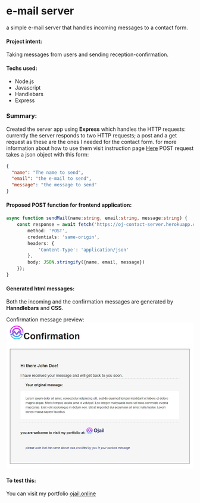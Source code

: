 
# e-mail server
a simple e-mail server that handles incoming messages to a contact form.

#### Project intent:
Taking messages from users and sending reception-confirmation.

#### Techs used:
- Node.js
- Javascript
- Handlebars
- Express

### Summary:
Created the server app using **Express** which handles the HTTP requests:
currently the server responds to two HTTP requests; a post and a get request as these are the ones I needed for the contact form.
for more information about how to use them visit instruction page [Here](https://oj-contact-server.herokuapp.com/ "Here")
POST request takes a json object with this form:
```json
{
  "name": "The name to send",
  "email": "the e-mail to send",
  "message": "the message to send"
}
```

#### Proposed POST function for frontend application:
```typescript
async function sendMail(name:string, email:string, message:string) {
    const response = await fetch('https://oj-contact-server.herokuapp.com/api/contact', {
        method: 'POST',
        credentials: 'same-origin',
        headers: {
            'Content-Type': 'application/json'
        },
        body: JSON.stringify({name, email, message})
    });
}
```

#### Generated html messages:
Both the incoming and the confirmation messages are generated by **Hanndlebars** and **CSS**.

Confirmation message preview:
![Confirmation preview](readme/Confirmation.JPG "Confirmation preview")

#### To test this:
You can visit my portfolio [ojail.online](https://ojail.online/ "ojail.online")